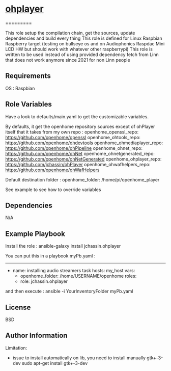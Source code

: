 # [ohplayer](#ohplayer)
=========

This role setup the compilation chain, get the sources, update dependencies and build every thing
This role is defined for Linux Raspbian Raspberry target (testing on bullseye os and on Audiophonics Raspdac Mini LCD HW but should work with whatever other raspberrypi)
This role is written to be used instead of using provided dependency fetch from Linn that does not work anymore since 2021 for non Linn people

Requirements
------------
OS : Raspbian

Role Variables
--------------

Have a look to defaults/main.yaml to get the customizable variables. 

By defaults, it get the openhome repository sources except of ohPlayer itself that it takes from my own repo :
openhome_openssl_repo: https://github.com/openhome/openssl
openhome_ohtools_repo: https://github.com/openhome/ohdevtools
openhome_ohmediaplayer_repo: https://github.com/openhome/ohPipeline
openhome_ohnet_repo: https://github.com/openhome/ohNet
openhome_ohnetgenerated_repo: https://github.com/openhome/ohNetGenerated
openhome_ohplayer_repo: https://github.com/jchassin/ohPlayer
openhome_ohwafhelpers_repo: https://github.com/openhome/ohWafHelpers

Default destination folder : 
openhome_folder: /home/pi/openhome_player

See example to see how to override variables

Dependencies
------------
N/A

Example Playbook
----------------

Install the role : 
ansible-galaxy install  jchassin.ohplayer


You can put this in a playbook myPb.yaml : 

---
- name: installing audio streamers task
  hosts: my_host
  vars:
    - openhome_folder: /home/USERNAME/openhome
  roles:
    - role: jchassin.ohplayer

and then execute : 
ansible -i YourInventoryFolder myPb.yaml

License
-------

BSD

Author Information
------------------

Limitation:

- issue to install automatically on lib, you need to install manually gtk+-3-dev
	sudo apt-get install gtk+-3-dev

